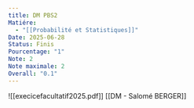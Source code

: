 ```yaml
---
title: DM PBS2
Matiére:
  - "[[Probabilité et Statistiques]]"
Date: 2025-06-28
Status: Finis
Pourcentage: "1"
Note: 2
Note maximale: 2
Overall: "0.1"
---
```

![[execicefacultatif2025.pdf]]
[[DM - Salomé BERGER]]